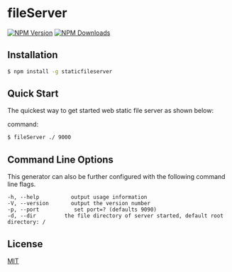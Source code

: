 # fileServer

[![NPM Version][npm-image]][npm-url]
[![NPM Downloads][downloads-image]][downloads-url]

## Installation

```sh
$ npm install -g staticfileserver
```

## Quick Start

The quickest way to get started web  static file server as shown below:

command:

```bash
$ fileServer ./ 9000
```

## Command Line Options

This generator can also be further configured with the following command line flags.

    -h, --help          output usage information
    -V, --version       output the version number
    -p, --port           set port=? (defaults 9090)
    -d, --dir         the file directory of server started, default root directory: /

## License

[MIT](LICENSE)

[npm-image]: https://img.shields.io/npm/v/staticfileserver.svg
[npm-url]: https://www.npmjs.com/package/staticfileserver
[downloads-image]: https://img.shields.io/npm/dm/staticfileserver.svg
[downloads-url]: https://npmjs.org/package/staticfileserver

